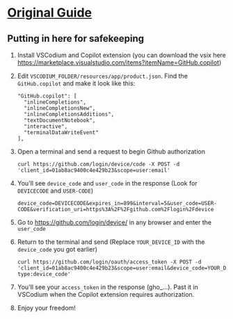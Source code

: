 # [Original Guide](https://github.com/VSCodium/vscodium/discussions/1487)

## Putting in here for safekeeping

1. Install VSCodium and Copilot extension (you can download the vsix here https://marketplace.visualstudio.com/items?itemName=GitHub.copilot)

2. Edit `VSCODIUM_FOLDER/resources/app/product.json`. Find the `GitHub.copilot` and make it look like this:

       "GitHub.copilot": [
         "inlineCompletions",
         "inlineCompletionsNew",
         "inlineCompletionsAdditions",
         "textDocumentNotebook",
         "interactive",
         "terminalDataWriteEvent"
       ],

5. Open a terminal and send a request to begin Github authorization

       curl https://github.com/login/device/code -X POST -d 'client_id=01ab8ac9400c4e429b23&scope=user:email'

6. You'll see `device_code` and `user_code` in the response (Look for `DEVICECODE` and `USER-CODE`)

       device_code=DEVICECODE&expires_in=899&interval=5&user_code=USER-CODE&verification_uri=https%3A%2F%2Fgithub.com%2Flogin%2Fdevice

7. Go to https://github.com/login/device/ in any browser and enter the `user_code`

8. Return to the terminal and send (Replace `YOUR_DEVICE_ID` with the `device_code` you got earlier)

       curl https://github.com/login/oauth/access_token -X POST -d 'client_id=01ab8ac9400c4e429b23&scope=user:email&device_code=YOUR_DEVICE_ID&grant_type=urn:ietf:params:oauth:grant-type:device_code'

9. You'll see your `access_token` in the response (gho_...). Past it in VSCodium when the Copilot extension requires authorization.

10. Enjoy your freedom!
